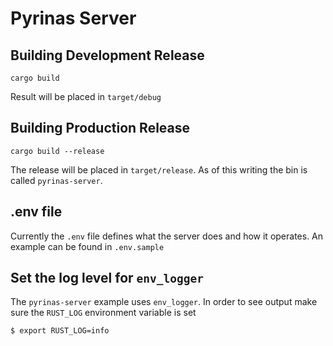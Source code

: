 # Pyrinas Server

## Building Development Release

```
cargo build
```

Result will be placed in `target/debug`

## Building Production Release

```
cargo build --release
```

The release will be placed in `target/release`. As of this writing
the bin is called `pyrinas-server`.


## .env file

Currently the `.env` file defines what the server does and how it operates. An example can be found in `.env.sample`

## Set the log level for `env_logger`


The `pyrinas-server` example uses `env_logger`. In order to see output make sure the `RUST_LOG`  environment variable is set

```
$ export RUST_LOG=info
```
